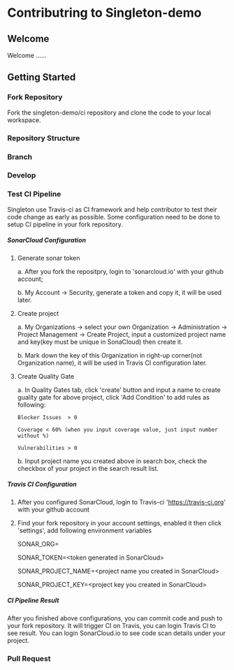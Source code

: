 # Contributring to Singleton-demo

## Welcome

Welcome ......


## Getting Started

### Fork Repository
Fork the singleton-demo/ci repository and clone the code to your local workspace.

### Repository Structure

### Branch

### Develop


### Test CI Pipeline
Singleton use Travis-ci as CI framework and help contributor to 
test their code change as early as possible. Some configuration need to 
be done to setup CI pipeline in your fork repository.

##### SonarCloud Configuration
1. Generate sonar token

    a. After you fork the repositpry, login to 'sonarcloud.io' with your github account;
    
    b. My Account -> Security, generate a token and copy it, it will be used later.
    
2. Create project

    a. My Organizations -> select your own Organization -> Administration -> Project Management -> Create Project,
       input a customized project name and key(key must be unique in SonaCloud) then create it.
       
    b. Mark down the key of this Organization in right-up corner(not Organization name), it will be used in Travis CI configuration later.
    
3. Create Quality Gate

    a. In Quality Gates tab, click 'create' button and input a name to create guality gate for above project, click 'Add Condition' to add rules as following:
       
       Blocker Issues  > 0
       
       Coverage < 60% (when you input coverage value, just input number without %)
       
       Vulnerabilities > 0
       
    b. Input project name you created above in search box, check the checkbox of your project in the search result list.

##### Travis CI Configuration

1. After you configured SonarCloud, login to Travis-ci 'https://travis-ci.org' with your github account

2. Find your fork repository in your account settings, enabled it then click 'settings', add following environment variables
    
    SONAR_ORG=<Organization key in SonarCloud configuration step2.b>
    
    SONAR_TOKEN=\<token generated in SonarCloud\>
    
    SONAR_PROJECT_NAME=\<project name you created in SonarCloud\>
    
    SONAR_PROJECT_KEY=\<project key you created in SonarCloud\>
    
##### CI Pipeline Result

After you finished above configurations, you can commit code and push to your fork repository. It will trigger CI on Travis, you can login Travis CI to see result.
You can login SonarCloud.io to see code scan details under your project.

### Pull Request
